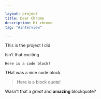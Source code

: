 ```yaml
---

layout: project
title: Dear Chrome
description: Hi chrome
tag: "#interview"

---
```


This is the project I did

Isn't that exciting

	Here is a code block!

THat was a nice code block

> Here is a block quote!

Wasn't that a _great_ and __amazing__ blockquote?